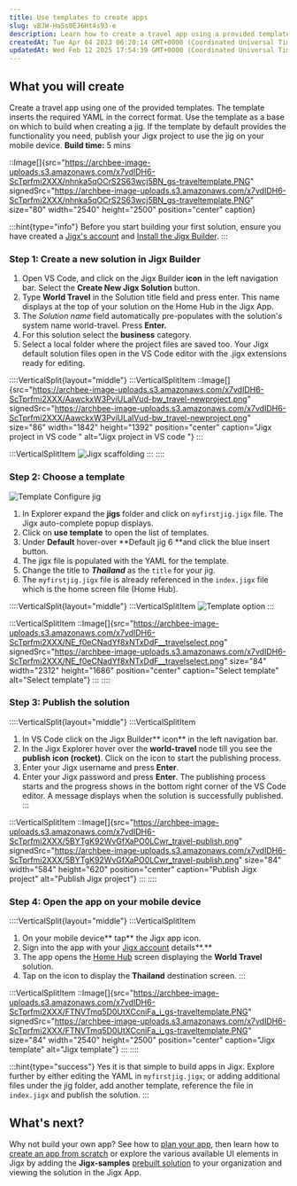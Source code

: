 ```yaml
---
title: Use templates to create apps
slug: vBJW-Ha5s0EJ6Ht4s93-e
description: Learn how to create a travel app using a provided template in Jigx Builder. Customize your app by editing the template or adding files. Publish and access it on mobile devices with Jigx app. Explore other app development options with Jigx, including plann
createdAt: Tue Apr 04 2023 06:20:14 GMT+0000 (Coordinated Universal Time)
updatedAt: Wed Feb 12 2025 17:54:39 GMT+0000 (Coordinated Universal Time)
---
```


## What you will create

Create a travel app using one of the provided templates. The template inserts the required YAML in the correct format.  Use the template as a base on which to build when creating a jig. If the template by default provides the functionality you need, publish your Jigx project to use the jig on your mobile device.
**Build time:** 5 mins

::Image[]{src="https://archbee-image-uploads.s3.amazonaws.com/x7vdIDH6-ScTprfmi2XXX/nhnka5qOCrS2S63wcj5BN_gs-traveltemplate.PNG" signedSrc="https://archbee-image-uploads.s3.amazonaws.com/x7vdIDH6-ScTprfmi2XXX/nhnka5qOCrS2S63wcj5BN_gs-traveltemplate.PNG" size="80" width="2540" height="2500" position="center" caption}

:::hint{type="info"}
Before you start building your first solution, ensure you have created a [Jigx's account](<./Creating an account.md>) and [Install the Jigx Builder](<./Install the Jigx Builder.md>). &#x20;
:::

### Step 1: Create a new solution in Jigx Builder

1. Open VS Code, and click on the Jigx Builder **icon** in the left navigation bar. Select the **Create New Jigx Solution** button.
2. Type **World Travel** in the Solution title field and press enter. This name displays at the top of your solution on the Home Hub in the Jigx App.&#x20;
3. The *Solution name* field automatically pre-populates with the solution's system name world-travel. Press **Enter.**
4. For this solution select the **business** category.&#x20;
5. Select a local folder where the project files are saved too. Your Jigx default solution files open in the VS Code editor with the .jigx extensions ready for editing.

::::VerticalSplit{layout="middle"}
:::VerticalSplitItem
::Image[]{src="https://archbee-image-uploads.s3.amazonaws.com/x7vdIDH6-ScTprfmi2XXX/AawckxW3PviULalVud-bw_travel-newproject.png" signedSrc="https://archbee-image-uploads.s3.amazonaws.com/x7vdIDH6-ScTprfmi2XXX/AawckxW3PviULalVud-bw_travel-newproject.png" size="86" width="1842" height="1392" position="center" caption="Jigx project in VS code " alt="Jigx project in VS code "}
:::

:::VerticalSplitItem
![Jigx scaffolding](https://archbee-image-uploads.s3.amazonaws.com/x7vdIDH6-ScTprfmi2XXX/kuNAv26MpCnH8iF1IJAPJ_travel-scaffolding.png "Jigx scaffolding")
:::
::::

### Step 2: Choose a template

![Template Configure jig](https://archbee-image-uploads.s3.amazonaws.com/x7vdIDH6-ScTprfmi2XXX/yD3-Ltvoz-MPpTWaSml9v_t-configure.gif "Template Configure jig")

1. In Explorer expand the **jigs** folder and click on `myfirstjig.jigx` file. The Jigx auto-complete popup displays. &#x20;
2. Click on **use template** to open the list of templates.&#x20;
3. Under **Default** hover-over **Default jig 6 **and click the blue insert button.&#x20;
4. The jigx file is populated with the YAML for the template.&#x20;
5. Change the title to ***Thailand*** as the `title` for your jig.&#x20;
6. The `myfirstjig.jigx` file is already referenced in the `index.jigx` file which is the home screen file (Home Hub).

::::VerticalSplit{layout="middle"}
:::VerticalSplitItem
![Template option](https://archbee-image-uploads.s3.amazonaws.com/x7vdIDH6-ScTprfmi2XXX/TSiTR6hE6bPW1-TFYpW6j_travel-template.png "Template option")
:::

:::VerticalSplitItem
::Image[]{src="https://archbee-image-uploads.s3.amazonaws.com/x7vdIDH6-ScTprfmi2XXX/NE_f0eCNadYf8xNTxDdF__travelselect.png" signedSrc="https://archbee-image-uploads.s3.amazonaws.com/x7vdIDH6-ScTprfmi2XXX/NE_f0eCNadYf8xNTxDdF__travelselect.png" size="84" width="2312" height="1686" position="center" caption="Select template" alt="Select template"}
:::
::::

### Step 3: Publish the solution

::::VerticalSplit{layout="middle"}
:::VerticalSplitItem
1. In VS Code click on the Jigx Builder** icon** in the left navigation bar.
2. In the Jigx Explorer hover over the **world-travel** node till you see the **publish** **icon (rocket)**. Click on the icon to start the publishing process.&#x20;
3. Enter your Jigx username and press **Enter**.
4. Enter your Jigx password and press **Enter**. The publishing process starts and the progress shows in the bottom right corner of the VS Code editor. A message displays when the solution is successfully published.
:::

:::VerticalSplitItem
::Image[]{src="https://archbee-image-uploads.s3.amazonaws.com/x7vdIDH6-ScTprfmi2XXX/5BYTgK92WvGfXaPO0LCwr_travel-publish.png" signedSrc="https://archbee-image-uploads.s3.amazonaws.com/x7vdIDH6-ScTprfmi2XXX/5BYTgK92WvGfXaPO0LCwr_travel-publish.png" size="84" width="584" height="620" position="center" caption="Publish Jigx project" alt="Publish Jigx project"}
:::
::::

### Step 4: Open the app on your mobile device

::::VerticalSplit{layout="middle"}
:::VerticalSplitItem
1. On your mobile device** tap** the Jigx app icon.&#x20;
2. Sign into the app with your [Jigx account](<./Creating an account.md>) details**.**
3. The app opens the [Home Hub](<./../Building Apps with Jigx/UI/Home Hub.md>) screen displaying the **World Travel** solution.
4. Tap on the icon to display the **Thailand** destination screen.
:::

:::VerticalSplitItem
::Image[]{src="https://archbee-image-uploads.s3.amazonaws.com/x7vdIDH6-ScTprfmi2XXX/FTNVTmq5D0UtXCcniFa_i_gs-traveltemplate.PNG" signedSrc="https://archbee-image-uploads.s3.amazonaws.com/x7vdIDH6-ScTprfmi2XXX/FTNVTmq5D0UtXCcniFa_i_gs-traveltemplate.PNG" size="84" width="2540" height="2500" position="center" caption="Jigx template" alt="Jigx template"}
:::
::::

:::hint{type="success"}
Yes it is that simple to build apps in Jigx. Explore further by either editing the YAML in `myfirstjig.jigx`; or adding additional files under the jig folder, add another template, reference the file in `index.jigx` and publish the solution.
:::

## What's next?

Why not build your own app? See how to [plan your app](<./Planning your app.md>), then learn how to [create an app from scratch](<./Create an app from scratch.md>) or explore the various available UI elements in Jigx by adding the **Jigx-samples** [prebuilt solution](<./Use pre-built solutions.md>) to your organization and viewing the solution in the Jigx App.
